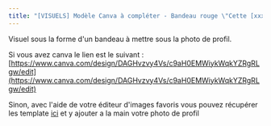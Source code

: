 ```yaml
---
title: "[VISUELS] Modèle Canva à compléter - Bandeau rouge \"Cette [xxx] est contre l'extrême-droite\" :"
---
```

Visuel sous la forme d'un bandeau à mettre sous la photo de profil. 

Si vous avez canva le lien est le suivant : [https://www.canva.com/design/DAGHvzvy4Vs/c9aH0EMWiykWqkYZRgRLgw/edit](https://www.canva.com/design/DAGHvzvy4Vs/c9aH0EMWiykWqkYZRgRLgw/edit)

Sinon, avec l'aide de votre éditeur d'images favoris vous pouvez récupérer les template [ici](https://drive.google.com/drive/folders/1HAk_LryLXHVs2eR2oMWwLr8SkZBUcyqW) et y ajouter a la main votre photo de profil